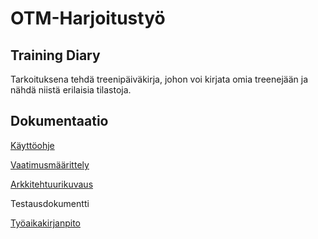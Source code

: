 # OTM-Harjoitustyö
## Training Diary
Tarkoituksena tehdä treenipäiväkirja, johon voi kirjata omia treenejään ja nähdä niistä erilaisia tilastoja.
## Dokumentaatio
[Käyttöohje](https://github.com/Hilma-H/otm/blob/master/Dokumentaatio/K%C3%A4ytt%C3%B6ohje.md)

[Vaatimusmäärittely](https://github.com/Hilma-H/otm/blob/master/Dokumentaatio/Vaatimusm%C3%A4%C3%A4rittely.md)

[Arkkitehtuurikuvaus](https://github.com/Hilma-H/otm/blob/master/Dokumentaatio/Arkkitehtuurikuvaus.md)

Testausdokumentti

[Työaikakirjanpito](https://github.com/Hilma-H/otm/blob/master/Dokumentaatio/Tyoaikakirjanpito.md)


 
 

